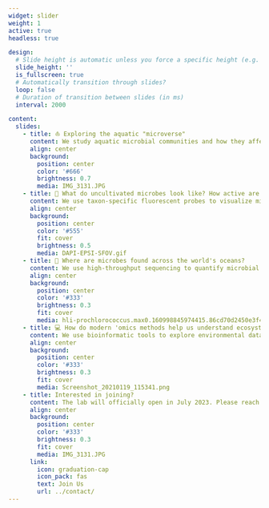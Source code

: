 ```yaml
---
widget: slider
weight: 1
active: true
headless: true

design:
  # Slide height is automatic unless you force a specific height (e.g. '400px')
  slide_height: ''
  is_fullscreen: true
  # Automatically transition through slides?
  loop: false
  # Duration of transition between slides (in ms)
  interval: 2000

content:
  slides:
    - title: ⛵️ Exploring the aquatic "microverse"
      content: We study aquatic microbial communities and how they affect the biosphere's function
      align: center
      background:
        position: center
        color: '#666'
        brightness: 0.7
        media: IMG_3131.JPG
    - title: 🔬 What do uncultivated microbes look like? How active are they?
      content: We use taxon-specific fluorescent probes to visualize microbes and quantify their activity (CARD/HCR-FISH)
      align: center
      background:
        position: center
        color: '#555'
        fit: cover
        brightness: 0.5
        media: DAPI-EPSI-SFOV.gif
    - title: 🧬 Where are microbes found across the world's oceans?
      content: We use high-throughput sequencing to quantify microbial community structure and biogeography (SSU rRNA PCR)
      align: center
      background:
        position: center
        color: '#333'
        brightness: 0.3
        fit: cover
        media: hli-prochlorococcus.max0.160998845974415.86cd70d2450e3f44f4a7c543f53008ee-easv-plot-03_cropped.png 
    - title: 💻 How do modern 'omics methods help us understand ecosystems?
      content: We use bioinformatic tools to explore environmental datasets (amplicon sequencing, metagenomics)
      align: center
      background:
        position: center
        color: '#333'
        brightness: 0.3
        fit: cover
        media: Screenshot_20210119_115341.png 
    - title: Interested in joining?
      content: The lab will officially open in July 2023. Please reach out in the contact form if you're interested to learn about potential research areas!
      align: center
      background:
        position: center
        color: '#333'
        brightness: 0.3
        fit: cover
        media: IMG_3131.JPG 
      link:
        icon: graduation-cap
        icon_pack: fas
        text: Join Us
        url: ../contact/
---
```

